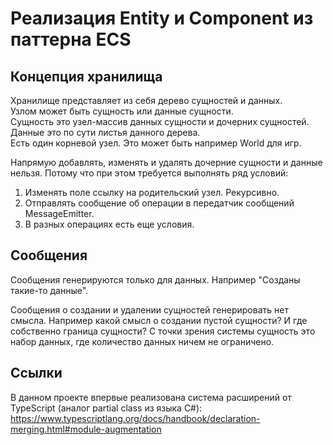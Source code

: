 Реализация Entity и Component из паттерна ECS
=============================================

Концепция хранилища
-------------------

Хранилище представляет из себя дерево сущностей и данных.  
Узлом может быть сущность или данные сущности.  
Сущность это узел-массив данных сущности и дочерних сущностей.  
Данные это по сути листья данного дерева.  
Есть один корневой узел. Это может быть например World для игр. 

Напрямую добавлять, изменять и удалять дочерние сущности и данные нельзя. 
Потому что при этом требуется выполнять ряд условий:
1) Изменять поле ссылку на родительский узел. Рекурсивно.
2) Отправлять сообщение об операции в передатчик сообщений MessageEmitter.
3) В разных операциях есть еще условия.


Сообщения
---------

Сообщения генерируются только для данных. Например "Созданы такие-то данные".

Сообщения о создании и удалении сущностей генерировать нет смысла. 
Например какой смысл о создании пустой сущности?
И где собственно граница сущности? С точки зрения системы сущность это набор данных, 
где количество данных ничем не ограничено.



Ссылки
------

В данном проекте впервые реализована система расширений от TypeScript (аналог partial class из языка C#):  
https://www.typescriptlang.org/docs/handbook/declaration-merging.html#module-augmentation
